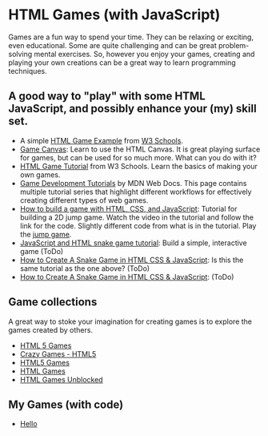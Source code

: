 # HTML Games (with JavaScript)
Games are a fun way to spend your time. They can be relaxing or exciting, even educational. Some are quite challenging and can be great problem-solving mental exercises. So, however you enjoy your games, creating and playing your own creations can be a great way to learn programming techniques.

## A good way to "play" with some HTML JavaScript, and possibly enhance your (my) skill set.

- A simple [HTML Game Example](https://www.w3schools.com/graphics/game_intro.asp) from [W3 Schools](https://www.w3schools.com/default.asp).
- [Game Canvas](https://www.w3schools.com/graphics/game_canvas.asp): Learn to use the HTML Canvas. It is great playing surface for games, but can be used for so much more. What can you do with it?
- [HTML Game Tutorial](http://www-db.deis.unibo.it/courses/TW/DOCS/w3schools/games/default.asp.html#gsc.tab=0) from W3 Schools. Learn the basics of making your own games.
- [Game Development Tutorials](https://developer.mozilla.org/en-US/docs/Games/Tutorials) by MDN Web Docs. This page contains multiple tutorial series that highlight different workflows for effectively creating different types of web games.
- [How to build a game with HTML, CSS, and JavaScript](https://blog.logrocket.com/build-a-game-with-html-css-javascript/): Tutorial for building a 2D jump game. Watch the video in the tutorial and follow the link for the code. Slightly different code from what is in the tutorial. Play the [jump game](jump.html).
- [JavaScript and HTML snake game tutorial](https://learningdaily.dev/javascript-and-html-snake-game-tutorial-build-a-simple-interactive-game-d9549bca1a71): Build a simple, interactive game (ToDo)
- [How to Create A Snake Game in HTML CSS & JavaScript](https://www.codingnepalweb.com/create-snake-game-htm-css-javascript/): Is this the same tutorial as the one above? (ToDo)
- [How to Create A Snake Game in HTML CSS & JavaScript](https://www.geeksforgeeks.org/design-hit-the-mouse-game-using-html-css-and-vanilla-javascript/): (ToDo)


## Game collections
A great way to stoke your imagination for creating games is to explore the games created by others.

- [HTML 5 Games](https://html5games.com/)
- [Crazy Games - HTML5](https://www.crazygames.com/t/html5)
- [HTML5 Games](https://html5-games.io/)
- [HTML Games](https://www.htmlgames.com/)
- [HTML Games Unblocked](https://sites.google.com/view/html5gamesunblocked)

## My Games (with code)

- [Hello](hello.md)
